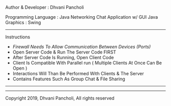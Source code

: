 Author & Developer : Dhvani Pancholi


Programming Language : Java
Networking Chat Application w/ GUI
Java Graphics : Swing

***************************************************

Instructions
- *Firewall Needs To Allow Communication Between Devices (Ports)*
- Open Server Code & Run The Server Code FIRST
- After Server Code Is Running, Open Client Code
- Client Is Compatible With Parallel run ( Multiple Clients At Once Can Be Open )
- Interactions Will Than Be Performed With Clients & The Server
- Contains Features Such As Group Chat & File Sharing

***************************************************


***************************************************

Copyright 2019, Dhvani Pancholi, All rights reserved

